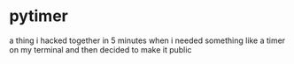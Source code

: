 # pytimer
a thing i hacked together in 5 minutes when i needed something like a timer on my terminal and then decided to make it public
